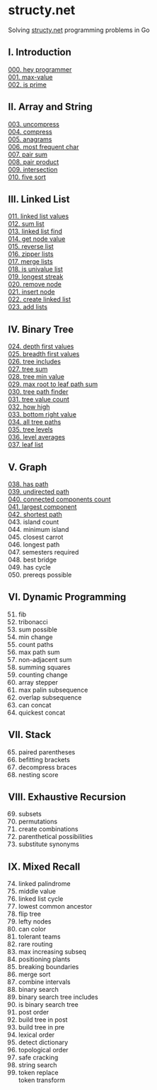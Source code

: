 # structy.net
Solving [structy.net](https://structy.net/) programming problems in Go

## I. Introduction

[000. hey programmer](https://github.com/ju-popov/structy.net/blob/main/000-hey-programmer/README.md)   
[001. max-value](https://github.com/ju-popov/structy.net/blob/main/001-max-value/README.md)  
[002. is prime](https://github.com/ju-popov/structy.net/blob/main/002-is-prime/README.md)  

## II. Array and String

[003. uncompress](https://github.com/ju-popov/structy.net/blob/main/003-uncompress/README.md)  
[004. compress](https://github.com/ju-popov/structy.net/blob/main/004-compress/README.md)  
[005. anagrams](https://github.com/ju-popov/structy.net/blob/main/005-anagrams/README.md)  
[006. most frequent char](https://github.com/ju-popov/structy.net/blob/main/006-most-frequent-char/README.md)  
[007. pair sum](https://github.com/ju-popov/structy.net/blob/main/007-pair-sum/README.md)  
[008. pair product](https://github.com/ju-popov/structy.net/blob/main/008-pair-product/README.md)  
[009. intersection](https://github.com/ju-popov/structy.net/blob/main/009-intersection/README.md)  
[010. five sort](https://github.com/ju-popov/structy.net/blob/main/010-five-sort/README.md)  

## III. Linked List

[011. linked list values](https://github.com/ju-popov/structy.net/blob/main/011-linked-list-values/README.md)  
[012. sum list](https://github.com/ju-popov/structy.net/blob/main/012-sum-list/README.md)  
[013. linked list find](https://github.com/ju-popov/structy.net/blob/main/013-linked-list-find/README.md)  
[014. get node value](https://github.com/ju-popov/structy.net/blob/main/014-get-node-value/README.md)  
[015. reverse list](https://github.com/ju-popov/structy.net/blob/main/015-reverse-list/README.md)  
[016. zipper lists](https://github.com/ju-popov/structy.net/blob/main/016-zipper-lists/README.md)  
[017. merge lists](https://github.com/ju-popov/structy.net/blob/main/017-merge-lists/README.md)  
[018. is univalue list](https://github.com/ju-popov/structy.net/blob/main/018-is-univalue-list/README.md)  
[019. longest streak](https://github.com/ju-popov/structy.net/blob/main/019-longest-streak/README.md)  
[020. remove node](https://github.com/ju-popov/structy.net/blob/main/020-remove-node/README.md)  
[021. insert node](https://github.com/ju-popov/structy.net/blob/main/021-insert-node/README.md)  
[022. create linked list](https://github.com/ju-popov/structy.net/blob/main/022-create-linked-list/README.md)  
[023. add lists](https://github.com/ju-popov/structy.net/blob/main/023-add-lists/README.md)  

## IV. Binary Tree

[024. depth first values](https://github.com/ju-popov/structy.net/blob/main/024-depth-first-values/README.md)  
[025. breadth first values](https://github.com/ju-popov/structy.net/blob/main/025-breadth-first-values/README.md)  
[026. tree includes](https://github.com/ju-popov/structy.net/blob/main/026-tree-includes/README.md)  
[027. tree sum](https://github.com/ju-popov/structy.net/blob/main/027-tree-sum/README.md)  
[028. tree min value](https://github.com/ju-popov/structy.net/blob/main/028-tree-min-value/README.md)  
[029. max root to leaf path sum](https://github.com/ju-popov/structy.net/blob/main/029-max-root-to-leaf-path-sum/README.md)  
[030. tree path finder](https://github.com/ju-popov/structy.net/blob/main/030-tree-path-finder/README.md)  
[031. tree value count](https://github.com/ju-popov/structy.net/blob/main/031-tree-value-count/README.md)  
[032. how high](https://github.com/ju-popov/structy.net/blob/main/032-how-high/README.md)  
[033. bottom right value](https://github.com/ju-popov/structy.net/blob/main/033-bottom-right-value/README.md)  
[034. all tree paths](https://github.com/ju-popov/structy.net/blob/main/034-all-tree-paths/README.md)  
[035. tree levels](https://github.com/ju-popov/structy.net/blob/main/035-tree-levels/README.md)  
[036. level averages](https://github.com/ju-popov/structy.net/blob/main/036-level-averages/README.md)  
[037. leaf list](https://github.com/ju-popov/structy.net/blob/main/037-leaf-list/README.md)  

## V. Graph

[038. has path](https://github.com/ju-popov/structy.net/blob/main/038-has-path/README.md)  
[039. undirected path](https://github.com/ju-popov/structy.net/blob/main/039-undirected-path/README.md)  
[040. connected components count](https://github.com/ju-popov/structy.net/blob/main/040-connected-components-count/README.md)  
[041. largest component](https://github.com/ju-popov/structy.net/blob/main/041-largest-component/README.md)  
[042. shortest path](https://github.com/ju-popov/structy.net/blob/main/042-shortest-path/README.md)  
043. island count  
044. minimum island  
045. closest carrot  
046. longest path  
047. semesters required  
048. best bridge  
049. has cycle  
050. prereqs possible  

## VI. Dynamic Programming

051. fib  
052. tribonacci  
053. sum possible  
054. min change  
055. count paths  
056. max path sum  
057. non-adjacent sum  
058. summing squares  
059. counting change  
060. array stepper  
061. max palin subsequence  
062. overlap subsequence  
063. can concat  
064. quickest concat  

## VII. Stack

065. paired parentheses  
066. befitting brackets  
067. decompress braces  
068. nesting score  

## VIII. Exhaustive Recursion

069. subsets  
070. permutations  
071. create combinations  
072. parenthetical possibilities  
073. substitute synonyms  

## IX. Mixed Recall

074. linked palindrome  
075. middle value  
076. linked list cycle  
077. lowest common ancestor  
078. flip tree  
079. lefty nodes  
080. can color  
081. tolerant teams  
082. rare routing  
083. max increasing subseq  
084. positioning plants  
085. breaking boundaries  
086. merge sort  
087. combine intervals  
088. binary search  
089. binary search tree includes  
090. is binary search tree  
091. post order  
092. build tree in post  
093. build tree in pre  
094. lexical order  
095. detect dictionary  
096. topological order  
097. safe cracking  
098. string search  
099. token replace  
token transform  
